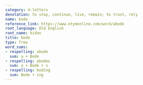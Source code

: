 ```yaml
---
category: 4-letters
denotation: to stay, continue, live, remain; to trust, rely
name: bode
reference_link: https://www.etymonline.com/word/abode
root_language: Old English
root_name: bidan
title: bode
type: free
word_sums:
- respelling: abode
  sum: a + Bode
- respelling: abodes
  sum: a + Bode + s
- respelling: boding
  sum: Bode + ing
---
```

